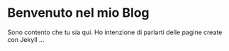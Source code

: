 # Benvenuto nel mio Blog 

Sono contento che tu sia qui. Ho intenzione di parlarti delle pagine create con Jekyll ...
